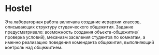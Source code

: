 # Hostel

<p>Эта лабораторная работа включала создание иерархии классов, описывающих структуру студенческого общежития. Задание предусматривало: возможность создания объекта-общежитие( проверка условий), механизм заселения студентов по комнатам, а именно реализацию поведения коменданта общежития, выполняющий контроль над общежитием.<p>
